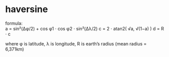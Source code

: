 # haversine
formula:	
a = sin²(Δφ/2) + cos φ1 ⋅ cos φ2 ⋅ sin²(Δλ/2)
c = 2 ⋅ atan2( √a, √(1−a) )
d = R ⋅ c

where	φ is latitude, λ is longitude, R is earth’s radius (mean radius = 6,371km)